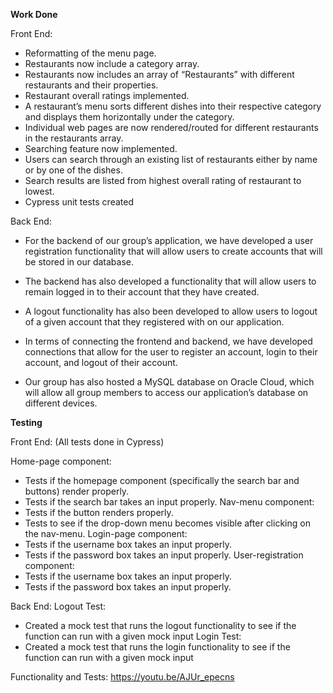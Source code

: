 **Work Done**

Front End:
- Reformatting of the menu page.
- Restaurants now include a category array.
- Restaurants now includes an array of “Restaurants” with different restaurants and their properties.
- Restaurant overall ratings implemented.
- A restaurant’s menu sorts different dishes into their respective category and displays them horizontally under the category.
- Individual web pages are now rendered/routed for different restaurants in the restaurants array.
- Searching feature now implemented.
- Users can search through an existing list of restaurants either by name or by one of the dishes.
- Search results are listed from highest overall rating of restaurant to lowest.
- Cypress unit tests created

Back End:
- For the backend of our group’s application, we have developed a user registration functionality that will allow users to create accounts that will be stored in our database.

- The backend has also developed a functionality that will allow users to remain logged in to their account that they have created.

- A logout functionality has also been developed to allow users to logout of a given account that they registered with on our application.

- In terms of connecting the frontend and backend, we have developed connections that allow for the user to register an account, login to their account, and logout of their account. 

- Our group has also hosted a MySQL database on Oracle Cloud, which will allow all group members to access our application’s database on different devices.




**Testing**

Front End: (All tests done in Cypress)

Home-page component: 
- Tests if the homepage component (specifically the search bar and buttons) render properly.
- Tests if the search bar takes an input properly.
Nav-menu component:
- Tests if the button renders properly.
- Tests to see if the drop-down menu becomes visible after clicking on the nav-menu.
Login-page component:
- Tests if the username box takes an input properly.
- Tests if the password box takes an input properly.
User-registration component:
- Tests if the username box takes an input properly.
- Tests if the password box takes an input properly.



Back End: 
Logout Test:
- Created a mock test that runs the logout functionality to see if the function can run with a given mock input
Login Test: 
- Created a mock test that runs the login functionality to see if the function can run with a given mock input

Functionality and Tests:
https://youtu.be/AJUr_epecns
